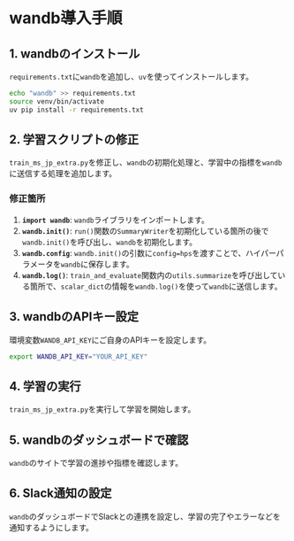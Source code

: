 # wandb導入手順

## 1. wandbのインストール

`requirements.txt`に`wandb`を追加し、`uv`を使ってインストールします。

```bash
echo "wandb" >> requirements.txt
source venv/bin/activate
uv pip install -r requirements.txt
```

## 2. 学習スクリプトの修正

`train_ms_jp_extra.py`を修正し、`wandb`の初期化処理と、学習中の指標を`wandb`に送信する処理を追加します。

### 修正箇所

1.  **`import wandb`**: `wandb`ライブラリをインポートします。
2.  **`wandb.init()`**: `run()`関数の`SummaryWriter`を初期化している箇所の後で`wandb.init()`を呼び出し、`wandb`を初期化します。
3.  **`wandb.config`**: `wandb.init()`の引数に`config=hps`を渡すことで、ハイパーパラメータを`wandb`に保存します。
4.  **`wandb.log()`**: `train_and_evaluate`関数内の`utils.summarize`を呼び出している箇所で、`scalar_dict`の情報を`wandb.log()`を使って`wandb`に送信します。

## 3. wandbのAPIキー設定

環境変数`WANDB_API_KEY`にご自身のAPIキーを設定します。

```bash
export WANDB_API_KEY="YOUR_API_KEY"
```

## 4. 学習の実行

`train_ms_jp_extra.py`を実行して学習を開始します。

## 5. wandbのダッシュボードで確認

`wandb`のサイトで学習の進捗や指標を確認します。

## 6. Slack通知の設定

`wandb`のダッシュボードでSlackとの連携を設定し、学習の完了やエラーなどを通知するようにします。

